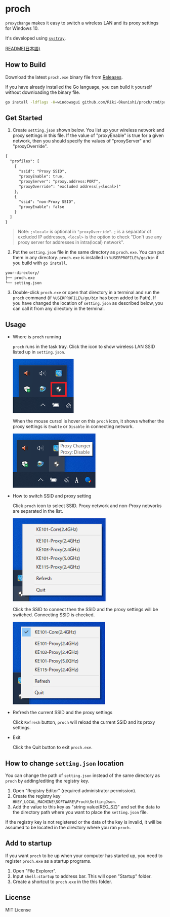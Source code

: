 # proch

`proxychange` makes it easy to switch a wireless LAN and its proxy settings for Windows 10.

It's developed using [`systray`](https://github.com/getlantern/systray).

<a href="./doc/README_ja.md">README(日本語)</a>

## How to Build

Download the latest `proch.exe` binary file from [Releases](https://github.com/Riki-Okunishi/proch/releases).

If you have already installed the Go language, you can build it yourself without downloading the binary file.

```bash
go install -ldflags -H=windowsgui github.com/Riki-Okunishi/proch/cmd/proch@latest
```

## Get Started

1. Create `setting.json` shown below. You list up your wireless network and proxy settings in this file.
   If the value of "proxyEnable" is true for a given network, then you should specify the values of "proxyServer" and "proxyOverride".

```json: setting.json
{
  "profiles": [
    {
      "ssid": "Proxy SSID",
      "proxyEnable": true,
      "proxyServer": "proxy.address:PORT",
      "proxyOverride": "excluded address[;<local>]"
    },
    {
      "ssid": "non-Proxy SSID",
      "proxyEnable": false
    }
  ]
}
```

> Note: `;<local>` is optional in `"proxyOverride"`. `;` is a separator of excluded IP addresses, `<local>` is the option to check "Don't use any proxy server for addresses in intra(local) network".

2. Put the `setting.json` file in the same directory as `proch.exe`. You can put them in any directory.
   `proch.exe` is installed in `%USERPROFILE%/go/bin` if you build with `go install`.

```
your-directory/
├── proch.exe
└── setting.json
```

3. Double-click `proch.exe` or open that directory in a terminal and run the `proch` command (if `%USERPROFILE%/go/bin` has been added to Path). If you have changed the location of `setting.json` as described below, you can call it from any directory in the terminal.

## Usage

+ Where is `proch` running
  
  `proch` runs in the task tray. Click the icon to show wireless LAN SSID listed up in `setting.json`.

    ![proch_icon](./doc/img/in_tray.png)

  When the mouse cursol is hover on this `proch` icon, it shows whether the proxy settings is `Enable` or `Disable` in connecting network.

    ![proch_hover](./doc/img/hover.png)

+ How to switch SSID and proxy setting
  
  Click `proch` icon to select SSID. Proxy network and non-Proxy networks are separated in the list.

    ![proch_menu](./doc/img/ssid_list.png)
  
  Click the SSID to connect then the SSID and the proxy settings will be switched. Connecting SSID is checked.

    ![checked](./doc/img/checked.png)

+ Refresh the current SSID and the proxy settings

  Click `Refresh` button, `proch` will reload the current SSID and its proxy settings.

+ Exit

  Click the Quit button to exit `proch.exe`.

## How to change `setting.json` location

You can change the path of `setting.json` instead of the same directory as `proch` by adding/editing the registry key.

1. Open "Registry Editor" (required administrator permission).
2. Create the registry key `HKEY_LOCAL_MACHINE\SOFTWARE\Proch\SettingJson`.
3. Add the value to this key as "string value(REG_SZ)" and set the data to the directory path where you want to place the `setting.json` file.

If the registry key is not registered or the data of the key is invalid, it will be assumed to be located in the directory where you ran `proch`.

## Add to startup

If you want `proch` to be up when your computer has started up, you need to register `proch.exe` as a startup programs.

1. Open "File Explorer".
2. Input `shell:startup` to address bar. This will open "Startup" folder.
3. Create a shortcut to `proch.exe` in the this folder.

##  License
MIT License
